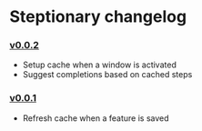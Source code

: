 # Steptionary changelog

### [v0.0.2](https://github.com/goriol/Steptionary/tree/0.0.2)

* Setup cache when a window is activated
* Suggest completions based on cached steps

### [v0.0.1](https://github.com/goriol/Steptionary/tree/0.0.1)

* Refresh cache when a feature is saved
